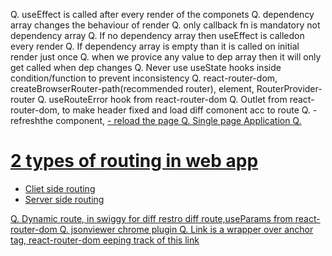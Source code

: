 Q. useEffect is called after every render of the componets
Q. dependency array changes the behaviour of render
Q. only callback fn is mandatory not dependency array
Q. If no dependency array then useEffect is calledon every render
Q. If dependency array is empty than it is called on initial render just once
Q. when we provice any value to dep array then it will only get called when dep changes
Q. Never use useState hooks inside condition/function to prevent inconsistency
Q. react-router-dom, createBrowserRouter-path(recommended router), element, RouterProvider-router
Q. useRouteError hook from react-router-dom
Q. Outlet from react-router-dom, to make header fixed and load diff comonent acc to route
Q. <Link to=""> - refreshthe component, <a href="">- reload the page
Q. Single page Application
Q.

# 2 types of routing in web app

- Cliet side routing
- Server side routing

Q. Dynamic route, in swiggy for diff restro diff route,useParams from react-router-dom
Q. jsonviewer chrome plugin
Q. Link is a wrapper over anchor tag, react-router-dom eeping track of this link
